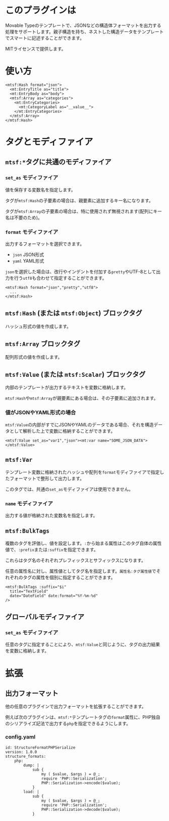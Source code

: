 # このプラグインは

Movable Typeのテンプレートで、JSONなどの構造体フォーマットを出力する処理をサポートします。親子構造を持ち、ネストした構造データをテンプレートでスマートに記述することができます。

MITライセンスで提供します。

# 使い方

    <mtsf:Hash format="json">
      <mt:EntryTitle as="title">
      <mt:EntryBody as="body">
      <mtsf:Array as="categories">
        <mt:EntryCategories>
          <mt:CategoryLabel as="__value__">
        </mt:EntryCategories>
      </mtsf:Array>
    </mtsf:Hash>


# タグとモディファイア

## `mtsf:*`タグに共通のモディファイア

### `set_as` モディファイア

値を保存する変数名を指定します。

タグが`mtsf:Hash`の子要素の場合は、親要素に追加するキー名になります。

タグが`mtsf:Array`の子要素の場合は、特に使用されず無視されます(配列にキー名は不要のため)。

### `format` モディファイア

出力するフォーマットを選択できます。

* `json` JSON形式
* `yaml` YAML形式

`json`を選択した場合は、改行やインデントを付加する`pretty`やUTF-8として出力を行う`utf8`も合わせて指定することができます。

    <mtsf:Hash format="json","pretty","utf8">
      ...
    </mtsf:Hash>

## `mtsf:Hash` (または `mtsf:Object`) ブロックタグ

ハッシュ形式の値を作成します。

## `mtsf:Array` ブロックタグ

配列形式の値を作成します。

## `mtsf:Value` (または `mtsf:Scalar`) ブロックタグ

内部のテンプレートが出力するテキストを変数に格納します。

`mtsf:Hash`や`mtsf:Array`が親要素にある場合は、その子要素に追加されます。

### 値がJSONやYAML形式の場合

`mtsf:Value`の内部がすでにJSONやYAMLのデータである場合、それを構造データとして解析した上で変数に格納することができます。

    <mtsf:Value set_as="var1","json"><mt:var name="SOME_JSON_DATA"></mtsf:Value>

## `mtsf:Var`

テンプレート変数に格納されたハッシュや配列を`format`モディファイアで指定したフォーマットで整形して出力します。

このタグでは、共通の`set_as`モディファイアは使用できません。

### `name` モディファイア

出力する値が格納された変数名を指定します。

## `mtsf:BulkTags`

複数のタグを評価し、値を設定します。`:`から始まる属性はこのタグ自体の属性値で、`:prefix`または`:suffix`を指定できます。

これらはタグ名のそれぞれプレフィックスとサフィックスになります。

任意の属性名に対し、属性値としてタグ名を指定します。`属性名:タグ属性値`でそれぞれのタグの属性を個別に指定することができます。

```
<mtsf:BulkTags :suffix="$i"
  title="TextField"
  date="DateField" date:format="%Y-%m-%d"
/>
```

## グローバルモディファイア

### `set_as` モディファイア

任意のタグに指定することにより、`mtsf:Value`と同じように、タグの出力結果を変数に格納します。

# 拡張

## 出力フォーマット

他の任意のプラグインで出力フォーマットを拡張することができます。

例えば次のプラグインは、`mtsf:*`テンプレートタグの`format`属性に、PHP独自のシリアライズ記法で出力する`php`を指定できるようにします。

### config.yaml

    id: StructureFormatPHPSerialize
    version: 1.0.0
    structure_formats:
        php:
            dump: |
                sub {
                    my ( $value, $args ) = @_;
                    require 'PHP::Serialization';
                    PHP::Serialization->encode($value);
                }
            load: |
                sub {
                    my ( $value, $args ) = @_;
                    require 'PHP::Serialization';
                    PHP::Serialization->decode($value);
                }
